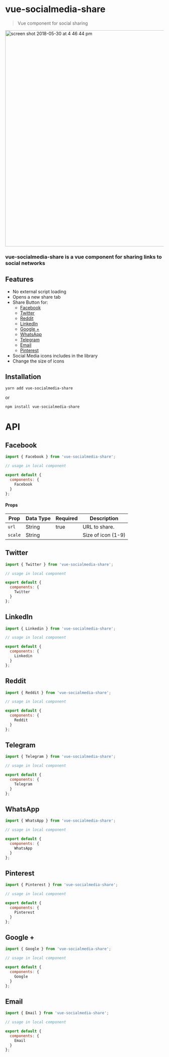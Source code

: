 # vue-socialmedia-share

> Vue component for social sharing

<img width="688" alt="screen shot 2018-05-30 at 4 46 44 pm" src="https://user-images.githubusercontent.com/9936881/40717210-2a117e2e-6429-11e8-8230-cc0b22094d96.png">

### vue-socialmedia-share is a vue component for sharing links to social networks

## Features

* No external script loading
* Opens a new share tab
* Share Button for:
  * [Facebook](https://github.com/mbj36/vue-socialmedia-share#facebook)
  * [Twitter](https://github.com/mbj36/vue-socialmedia-share#twitter)
  * [Reddit](https://github.com/mbj36/vue-socialmedia-share#reddit)
  * [LinkedIn](https://github.com/mbj36/vue-socialmedia-share#linkedin)
  * [Google +](https://github.com/mbj36/vue-socialmedia-share#google-)
  * [WhatsApp](https://github.com/mbj36/vue-socialmedia-share#whatsapp)
  * [Telegram](https://github.com/mbj36/vue-socialmedia-share#telegram)
  * [Email](https://github.com/mbj36/vue-socialmedia-share#email)
  * [Pinterest](https://github.com/mbj36/vue-socialmedia-share#pinterest)
* Social Media icons includes in the library
* Change the size of icons

## Installation

```
yarn add vue-socialmedia-share
```

or

```
npm install vue-socialmedia-share
```

# API

## Facebook

```js
import { Facebook } from 'vue-socialmedia-share';

// usage in local component

export default {
  components: {
    Facebook
  }
};
```

#### Props

| Prop    | Data Type | Required | Description        |
| ------- | --------- | -------- | ------------------ |
| `url`   | String    | true     | URL to share.      |
| `scale` | String    |          | Size of icon (1-9) |

## Twitter

```js
import { Twitter } from 'vue-socialmedia-share';

// usage in local component

export default {
  components: {
    Twitter
  }
};
```

## LinkedIn

```js
import { Linkedin } from 'vue-socialmedia-share';

// usage in local component

export default {
  components: {
    Linkedin
  }
};
```

## Reddit

```js
import { Reddit } from 'vue-socialmedia-share';

// usage in local component

export default {
  components: {
    Reddit
  }
};
```

## Telegram

```js
import { Telegram } from 'vue-socialmedia-share';

// usage in local component

export default {
  components: {
    Telegram
  }
};
```

## WhatsApp

```js
import { WhatsApp } from 'vue-socialmedia-share';

// usage in local component

export default {
  components: {
    WhatsApp
  }
};
```

## Pinterest

```js
import { Pinterest } from 'vue-socialmedia-share';

// usage in local component

export default {
  components: {
    Pinterest
  }
};
```

## Google +

```js
import { Google } from 'vue-socialmedia-share';

// usage in local component

export default {
  components: {
    Google
  }
};
```

## Email

```javascript
import { Email } from 'vue-socialmedia-share';

// usage in local component

export default {
  components: {
    Email
  }
};
```
